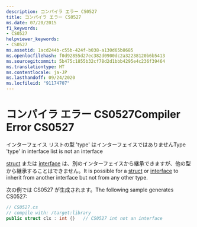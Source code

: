 ```yaml
---
description: コンパイラ エラー CS0527
title: コンパイラ エラー CS0527
ms.date: 07/20/2015
f1_keywords:
- CS0527
helpviewer_keywords:
- CS0527
ms.assetid: 1acd244b-c55b-424f-b038-a130d65b8685
ms.openlocfilehash: f0d92855d27ec382d0900dc2a32238120b6b5413
ms.sourcegitcommit: 5b475c1855b32cf78d2d1bbb4295e4c236f39464
ms.translationtype: HT
ms.contentlocale: ja-JP
ms.lasthandoff: 09/24/2020
ms.locfileid: "91174707"
---
```

# <a name="compiler-error-cs0527"></a><span data-ttu-id="2ac06-103">コンパイラ エラー CS0527</span><span class="sxs-lookup"><span data-stu-id="2ac06-103">Compiler Error CS0527</span></span>

<span data-ttu-id="2ac06-104">インターフェイス リストの型 'type' はインターフェイスではありません</span><span class="sxs-lookup"><span data-stu-id="2ac06-104">Type 'type' in interface list is not an interface</span></span>  
  
 <span data-ttu-id="2ac06-105">[struct](../language-reference/builtin-types/struct.md) または [interface](../language-reference/keywords/interface.md) は、別のインターフェイスから継承できますが、他の型から継承することはできません。</span><span class="sxs-lookup"><span data-stu-id="2ac06-105">It is possible for a [struct](../language-reference/builtin-types/struct.md) or [interface](../language-reference/keywords/interface.md) to inherit from another interface but not from any other type.</span></span>  
  
 <span data-ttu-id="2ac06-106">次の例では CS0527 が生成されます。</span><span class="sxs-lookup"><span data-stu-id="2ac06-106">The following sample generates CS0527:</span></span>  
  
```csharp  
// CS0527.cs  
// compile with: /target:library  
public struct clx : int {}   // CS0527 int not an interface  
```
